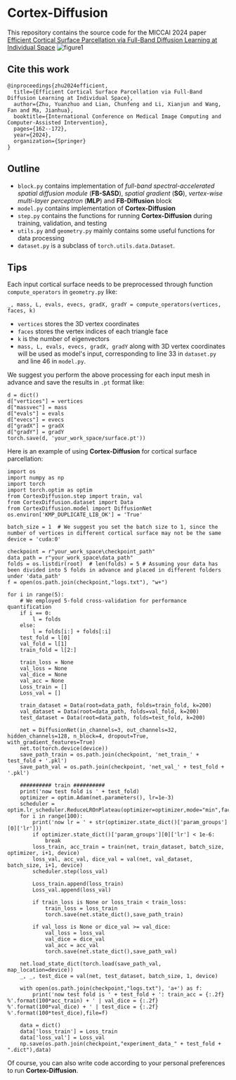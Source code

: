 # Cortex-Diffusion

This repository contains the source code for the MICCAI 2024 paper [Efficient Cortical Surface Parcellation via Full-Band Diffusion Learning at Individual Space](https://papers.miccai.org/miccai-2024/paper/2548_paper.pdf)
![figure1](https://github.com/user-attachments/assets/17451ed6-7b1f-4352-95bc-f416b7b969a6)


## Cite this work

```
@inproceedings{zhu2024efficient,
  title={Efficient Cortical Surface Parcellation via Full-Band Diffusion Learning at Individual Space},
  author={Zhu, Yuanzhuo and Lian, Chunfeng and Li, Xianjun and Wang, Fan and Ma, Jianhua},
  booktitle={International Conference on Medical Image Computing and Computer-Assisted Intervention},
  pages={162--172},
  year={2024},
  organization={Springer}
}
```

## Outline

* ```block.py``` contains implementation of _full-band spectral-accelerated spatial diffusion module_ (**FB-SASD**), _spatial gradient_ (**SG**), _vertex-wise multi-layer perceptron_ (**MLP**) and **FB-Diffusion** block
* ```model.py``` contains implementation of **Cortex-Diffusion**
* ```step.py``` contains the functions for running **Cortex-Diffusion** during training, validation, and testing
* ```utils.py``` and ```geometry.py``` mainly contains some useful functions for data processing
* ```dataset.py``` is a subclass of ```torch.utils.data.Dataset```.

## Tips

Each input cortical surface needs to be preprocessed through function ```compute_operators``` in ```geometry.py``` like:
```
_, mass, L, evals, evecs, gradX, gradY = compute_operators(vertices, faces, k)
```
* ```vertices``` stores the 3D vertex coordinates
* ```faces``` stores the vertex indices of each triangle face
* ```k``` is the number of eigenvectors
* ```mass, L, evals, evecs, gradX, gradY``` along with 3D vertex coordinates will be used as model's input, corresponding to line 33 in ```dataset.py``` and line 46 in ```model.py```.

We suggest you perform the above processing for each input mesh in advance and save the results in ```.pt``` format like:
```
d = dict()
d["vertices"] = vertices
d["massvec"] = mass
d["evals"] = evals
d["evecs"] = evecs
d["gradX"] = gradX
d["gradY"] = gradY
torch.save(d, 'your_work_space/surface.pt'))
```

Here is an example of using **Cortex-Diffusion** for cortical surface parcellation:
```
import os
import numpy as np
import torch
import torch.optim as optim
from CortexDiffusion.step import train, val
from CortexDiffusion.dataset import Data
from CortexDiffusion.model import DiffusionNet
os.environ['KMP_DUPLICATE_LIB_OK'] = 'True'

batch_size = 1  # We suggest you set the batch size to 1, since the number of vertices in different cortical surface may not be the same
device = 'cuda:0'

checkpoint = r"your_work_space\checkpoint_path"
data_path = r"your_work_space\data_path"
folds = os.listdir(root)  # len(folds) = 5 # Assuming your data has been divided into 5 folds in advance and placed in different folders under 'data_path' 
f = open(os.path.join(checkpoint,"logs.txt"), "w+")

for i in range(5):
    # We employed 5-fold cross-validation for performance quantification
    if i == 0:
        l = folds
    else:
        l = folds[i:] + folds[:i]
    test_fold = l[0]
    val_fold = l[1]
    train_fold = l[2:]
    
    train_loss = None
    val_loss = None
    val_dice = None
    val_acc = None
    Loss_train = []
    Loss_val = []

    train_dataset = Data(root=data_path, folds=train_fold, k=200)
    val_dataset = Data(root=data_path, folds=val_fold, k=200)
    test_dataset = Data(root=data_path, folds=test_fold, k=200)

    net = DiffusionNet(in_channels=3, out_channels=32, hidden_channels=128, n_block=4, dropout=True, with_gradient_features=True)
    net.to(torch.device(device))
    save_path_train = os.path.join(checkpoint, 'net_train_' + test_fold + '.pkl')
    save_path_val = os.path.join(checkpoint, 'net_val_' + test_fold + '.pkl')

    ########## train ##########
    print('now test fold is ' + test_fold)
    optimizer = optim.Adam(net.parameters(), lr=1e-3)
    scheduler = optim.lr_scheduler.ReduceLROnPlateau(optimizer=optimizer,mode="min",factor=0.5,patience=2)
    for i in range(100):
        print('now lr = ' + str(optimizer.state_dict()['param_groups'][0]['lr']))
        if optimizer.state_dict()['param_groups'][0]['lr'] < 1e-6:
            break
        loss_train, acc_train = train(net, train_dataset, batch_size, optimizer, i+1, device)
        loss_val, acc_val, dice_val = val(net, val_dataset, batch_size, i+1, device)
        scheduler.step(loss_val)
    
        Loss_train.append(loss_train)
        Loss_val.append(loss_val)
    
        if train_loss is None or loss_train < train_loss:
            train_loss = loss_train
            torch.save(net.state_dict(),save_path_train)
        
        if val_loss is None or dice_val >= val_dice:
            val_loss = loss_val
            val_dice = dice_val
            val_acc = acc_val
            torch.save(net.state_dict(),save_path_val)
    
    net.load_state_dict(torch.load(save_path_val, map_location=device))
    _, _, test_dice = val(net, test_dataset, batch_size, 1, device)
        
    with open(os.path.join(checkpoint,"logs.txt"), 'a+') as f:
        print('now test fold is ' + test_fold + ': train_acc = {:.2f} %'.format(100*acc_train) + ' | val_dice = {:.2f} %'.format(100*val_dice) + ' | test_dice = {:.2f} %'.format(100*test_dice),file=f)
    
    data = dict()
    data['loss_train'] = Loss_train
    data['loss_val'] = Loss_val
    np.save(os.path.join(checkpoint,"experiment_data_" + test_fold + ".dict"),data)
```
Of course, you can also write code according to your personal preferences to run **Cortex-Diffusion**.
